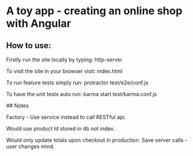 # A toy app - creating an online shop with Angular

## How to use:

Firstly run the site locally by typing:
  http-server

To visit the site in your browser visit:
  index.html

To run feature tests simply run:
  protractor test/e2e/conf.js

To have the unit tests auto run:
  karma start test/karma.conf.js

## Notes

Factory - Use service instead to call RESTful api.

Would use product Id stored in db not index.

Would only update totals upon checkout in production. Save server calls - user changes mind.

